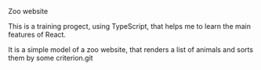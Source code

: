 Zoo website

This is a training progect, using TypeScript, that helps me to learn the main features of React.

It is a simple model of a zoo website, that renders a list of animals and sorts them by some criterion.git
